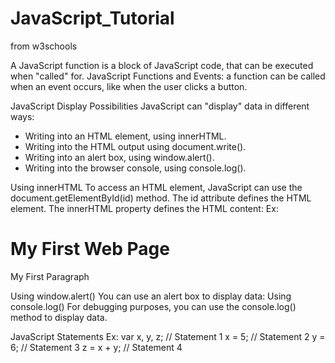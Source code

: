 # JavaScript_Tutorial
from w3schools

A JavaScript function is a block of JavaScript code, that can be executed when "called" for.
JavaScript Functions and Events: a function can be called when an event occurs, like when the user clicks a button.

JavaScript Display Possibilities
JavaScript can "display" data in different ways:
-	Writing into an HTML element, using innerHTML.
-	Writing into the HTML output using document.write().
-	Writing into an alert box, using window.alert().
-	Writing into the browser console, using console.log().


Using innerHTML
To access an HTML element, JavaScript can use the document.getElementById(id) method.
The id attribute defines the HTML element. The innerHTML property defines the HTML content:
Ex:
<!DOCTYPE html>
<html>
<body>

<h1>My First Web Page</h1>
<p>My First Paragraph</p>

<p id="demo"></p>

<script>
document.getElementById("demo").innerHTML = 5 + 6;
</script>

</body>
</html>


Using window.alert()
You can use an alert box to display data:
Using console.log()
For debugging purposes, you can use the console.log() method to display data.

JavaScript Statements
Ex: 
var x, y, z;    // Statement 1
x = 5;          // Statement 2
y = 6;          // Statement 3
z = x + y;      // Statement 4

